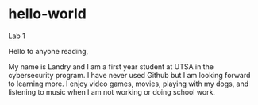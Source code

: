 # hello-world
Lab 1

Hello to anyone reading,

My name is Landry and I am a first year student at UTSA in the cybersecurity program. I have never used Github but I am looking
forward to learning more. I enjoy video games, movies, playing with my dogs, and listening to music when I am not
working or doing school work.
